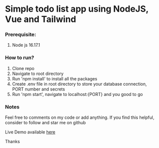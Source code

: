 # Simple todo list app using NodeJS, Vue and Tailwind

### Prerequisite:
1. Node js 16.17.1

### How to run?
1. Clone repo
2. Navigate to root directory
3. Run 'npm install' to install all the packages
4. Create .env file in root directory to store your database connection, PORT number and secrets
5. Run 'npm start', navigate to localhost:{PORT} and you good to go

### Notes
Feel free to comments on my code or add anything. If you find this helpful, consider to follow and star me on github

Live Demo available [here](http://wokle-todo-app.herokuapp.com/)

Thanks
